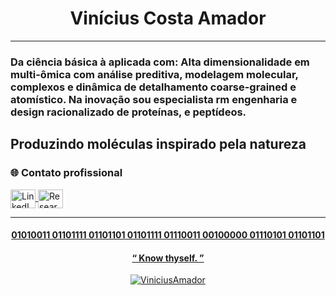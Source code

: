 <h1 align="center">Vinícius Costa Amador</h1>

---

<h3 align="left">

Da ciência básica à aplicada com: Alta dimensionalidade em multi-ômica com análise preditiva, modelagem molecular, complexos e dinâmica de detalhamento coarse-grained e atomístico. Na inovação sou especialista rm engenharia e design racionalizado de proteínas, e peptídeos.

Produzindo moléculas inspirado pela natureza
---

<h3 align="left">🌐 Contato profissional</h3>
<p align="left">
  <a href="https://linkedin.com/in/vinícius-costa-amador-684484241/" target="blank">
    <img align="center" src="https://raw.githubusercontent.com/rahuldkjain/github-profile-readme-generator/master/src/images/icons/Social/linked-in-alt.svg" alt="LinkedIn" height="30" width="40" />
  </a>
  <a href="https://www.researchgate.net/profile/Vinicius-Amador?ev=hdr_xprf" target="blank">
    <img align="center" src="https://cdn-icons-png.flaticon.com/512/5968/5968978.png" alt="ResearchGate" height="30" width="40" />
</p>

---

<h4 align="center">01010011 01101111 01101101 01101111 01110011 00100000 01110101 01101101</h4>
<h4 align="center">“ Know thyself. ”</h4>
<p align="center">
  <img src="https://komarev.com/ghpvc/?username=ViniciusAmador&label=Profile%20views&color=0e75b6&style=flat" alt="ViniciusAmador" />
</p>
